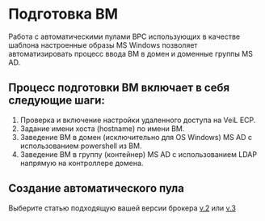 # Подготовка ВМ

Работа с автоматическими пулами ВРС использующих в качестве шаблона настроенные образы MS Windows позволяет
автоматизировать процесс ввода ВМ в домен и доменные группы MS AD.

## Процесс подготовки ВМ включает в себя следующие шаги:
1. Проверка и включение настройки удаленного доступа на VeiL ECP.
1. Задание имени хоста (hostname) по имени ВМ.
1. Заведение ВМ в домен (исключительно для OS Windows) MS AD с использованием powershell из ВМ.
1. Заведение ВМ в группу (контейнер) MS AD с использованием LDAP напрямую на контроллере домена.

## Создание автоматического пула
Выберите статью подходящую вашей версии брокера [v.2](../pools/automated_pool_v2.md) 
или [v.3](../pools/automated_pool_v3.md)
